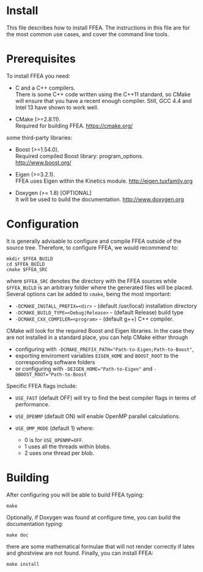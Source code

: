 Install 
=======

This file describes how to install FFEA. The instructions in this file
are for the most common use cases, and cover the command line tools.


Prerequisites
=============

To install FFEA you need:

   * C and a C++ compilers.   
     There is some C++ code written using 
       the C++11 standard, so CMake will ensure that you have a 
       recent enough compiler. Still, GCC 4.4 and Intel 13 have shown to work well. 

   * CMake (>=2.8.11).   
     Required for building FFEA.
     https://cmake.org/

some third-party libraries:

   * Boost (>=1.54.0).   
     Required compiled Boost library: program_options. 
     http://www.boost.org/

   * Eigen (>=3.2.1).   
     FFEA uses Eigen within the Kinetics module.
     http://eigen.tuxfamily.org
 
   * Doxygen (>= 1.8) [OPTIONAL]   
     It will be used to build the documentation. http://www.doxygen.org



Configuration
=============

It is generally advisable to configure and compile FFEA outside of the source tree. 
Therefore, to configure FFEA, we would recommend to:

    mkdir $FFEA_BUILD
    cd $FFEA_BUILD
    cmake $FFEA_SRC

where ` $FFEA_SRC ` denotes the directory with the FFEA sources while 
  ` $FFEA_BUILD` is an arbitrary folder where the generated files will be placed.
Several options can be added to `cmake`, being the most important:

  * `-DCMAKE_INSTALL_PREFIX=<dir>`       -  (default /usr/local) installation directory
  * `-DCMAKE_BUILD_TYPE=<Debug|Release>` -  (default Release) build type
  * `-DCMAKE_CXX_COMPILER=<program>`     -  (default g++)  C++ compiler.

CMake will look for the required Boost and Eigen libraries. In the case they are not 
 installed in a standard place, you can help CMake either through 

  * configuring with ` -DCMAKE_PREFIX_PATH="Path-to-Eigen;Path-to-Boost" `,
  * exporting enviroment variables ` EIGEN_HOME `  and ` BOOST_ROOT ` to the corresponding 
      software folders
  * or configuring with ` -DEIGEN_HOME="Path-to-Eigen" ` and  ` -DBOOST_ROOT="Path-to-Boost `

Specific FFEA flags include:

  * `USE_FAST`    (default OFF) will try to find the best compiler flags in terms of performance.
  * `USE_OPENMP`  (default ON) will enable OpenMP parallel calculations.
  * `USE_OMP_MODE` (default 1) where:

    - 0 is for ` USE_OPENMP=OFF `.
    - 1 uses all the threads within blobs.
    - 2 uses one thread per blob.


Building
========
After configuring you will be able to build FFEA typing:

    make 

Optionally, if Doxygen was found at configure time, 
 you can build the documentation typing:

    make doc 

there are some mathematical formulae that will not render correctly
  if latex and ghostview are not found.
Finally, you can install FFEA:

    make install